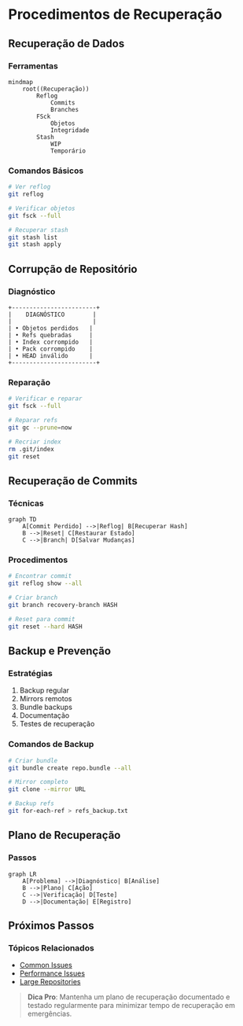 # Procedimentos de Recuperação

## Recuperação de Dados

### Ferramentas
```mermaid
mindmap
    root((Recuperação))
        Reflog
            Commits
            Branches
        FSck
            Objetos
            Integridade
        Stash
            WIP
            Temporário
```

### Comandos Básicos
```bash
# Ver reflog
git reflog

# Verificar objetos
git fsck --full

# Recuperar stash
git stash list
git stash apply
```

## Corrupção de Repositório

### Diagnóstico
```ascii
+------------------------+
|    DIAGNÓSTICO        |
|                       |
| • Objetos perdidos   |
| • Refs quebradas     |
| • Index corrompido   |
| • Pack corrompido    |
| • HEAD inválido      |
+------------------------+
```

### Reparação
```bash
# Verificar e reparar
git fsck --full

# Reparar refs
git gc --prune=now

# Recriar index
rm .git/index
git reset
```

## Recuperação de Commits

### Técnicas
```mermaid
graph TD
    A[Commit Perdido] -->|Reflog| B[Recuperar Hash]
    B -->|Reset| C[Restaurar Estado]
    C -->|Branch| D[Salvar Mudanças]
```

### Procedimentos
```bash
# Encontrar commit
git reflog show --all

# Criar branch
git branch recovery-branch HASH

# Reset para commit
git reset --hard HASH
```

## Backup e Prevenção

### Estratégias
1. Backup regular
2. Mirrors remotos
3. Bundle backups
4. Documentação
5. Testes de recuperação

### Comandos de Backup
```bash
# Criar bundle
git bundle create repo.bundle --all

# Mirror completo
git clone --mirror URL

# Backup refs
git for-each-ref > refs_backup.txt
```

## Plano de Recuperação

### Passos
```mermaid
graph LR
    A[Problema] -->|Diagnóstico| B[Análise]
    B -->|Plano| C[Ação]
    C -->|Verificação| D[Teste]
    D -->|Documentação| E[Registro]
```

## Próximos Passos

### Tópicos Relacionados
- [Common Issues](common-issues.md)
- [Performance Issues](performance-issues.md)
- [Large Repositories](large-repositories.md)

> **Dica Pro**: Mantenha um plano de recuperação documentado e testado regularmente para minimizar tempo de recuperação em emergências.